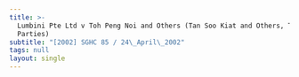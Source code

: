 ```yaml
---
title: >-
  Lumbini Pte Ltd v Toh Peng Noi and Others (Tan Soo Kiat and Others, Third
  Parties)
subtitle: "[2002] SGHC 85 / 24\_April\_2002"
tags: null
layout: single
---
```


